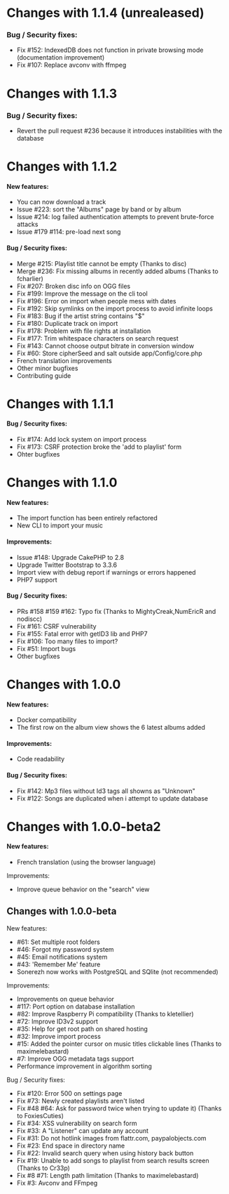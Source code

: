 # Changes with 1.1.4 (unrealeased)

### Bug / Security fixes:
* Fix #152: IndexedDB does not function in private browsing mode (documentation improvement)
* Fix #107: Replace avconv with ffmpeg

# Changes with 1.1.3

### Bug / Security fixes:
* Revert the pull request #236 because it introduces instabilities with the database

# Changes with 1.1.2

#### New features:
* You can now download a track
* Issue #223: sort the "Albums" page by band or by album
* Issue #214: log failed authentication attempts to prevent brute-force attacks
* Issue #179 #114: pre-load next song

#### Bug / Security fixes:
* Merge #215: Playlist title cannot be empty (Thanks to disc)
* Merge #236: Fix missing albums in recently added albums (Thanks to fcharlier)
* Fix #207: Broken disc info on OGG files
* Fix #199: Improve the message on the cli tool
* Fix #196: Error on import when people mess with dates
* Fix #192: Skip symlinks on the import process to avoid infinite loops
* Fix #183: Bug if the artist string contains "$"
* Fix #180: Duplicate track on import
* Fix #178: Problem with file rights at installation
* Fix #177: Trim whitespace characters on search request
* Fix #143: Cannot choose output bitrate in conversion window
* Fix #60: Store cipherSeed and salt outside app/Config/core.php
* French translation improvements
* Other minor bugfixes
* Contributing guide

# Changes with 1.1.1

#### Bug / Security fixes:
* Fix #174: Add lock system on import process
* Fix #173: CSRF protection broke the 'add to playlist' form
* Ohter bugfixes

# Changes with 1.1.0

#### New features:
* The import function has been entirely refactored
* New CLI to import your music

#### Improvements:
* Issue #148: Upgrade CakePHP to 2.8
* Upgrade Twitter Bootstrap to 3.3.6
* Import view with debug report if warnings or errors happened
* PHP7 support

#### Bug / Security fixes:
* PRs #158 #159 #162: Typo fix (Thanks to MightyCreak,NumEricR and nodiscc)
* Fix #161: CSRF vulnerability
* Fix #155: Fatal error with getID3 lib and PHP7
* Fix #106: Too many files to import?
* Fix #51: Import bugs
* Other bugfixes

# Changes with 1.0.0

#### New features:
* Docker compatibility
* The first row on the album view shows the 6 latest albums added

#### Improvements:
* Code readability

#### Bug / Security fixes:
* Fix #142: Mp3 files without Id3 tags all showns as "Unknown"
* Fix #122: Songs are duplicated when i attempt to update database

# Changes with 1.0.0-beta2

#### New features:
* French translation (using the browser language)

Improvements:
* Improve queue behavior on the "search" view

Changes with 1.0.0-beta
-----------------------
New features:
* #61: Set multiple root folders
* #46: Forgot my password system
* #45: Email notifications system
* #43: 'Remember Me' feature
* Sonerezh now works with PostgreSQL and SQlite (not recommended)

Improvements:
* Improvements on queue behavior
* #117: Port option on database installation
* #82: Improve Raspberry Pi compatibility (Thanks to kletellier)
* #72: Improve ID3v2 support
* #35: Help for get root path on shared hosting
* #32: Improve import process
* #15: Added the pointer cursor on music titles clickable lines (Thanks to maximelebastard)
* #7: Improve OGG metadata tags support
* Performance improvement in algorithm sorting

Bug / Security fixes:
* Fix #120: Error 500 on settings page
* Fix #73: Newly created playlists aren't listed
* Fix #48 #64: Ask for password twice when trying to update it) (Thanks to FoxiesCuties)
* Fix #34: XSS vulnerability on search form
* Fix #33: A "Listener" can update any account
* Fix #31: Do not hotlink images from flattr.com, paypalobjects.com
* Fix #23: End space in directory name
* Fix #22: Invalid search query when using history back button
* Fix #19: Unable to add songs to playlist from search results screen (Thanks to Cr33p)
* Fix #8 #71: Length path limitation (Thanks to maximelebastard)
* Fix #3: Avconv and FFmpeg
